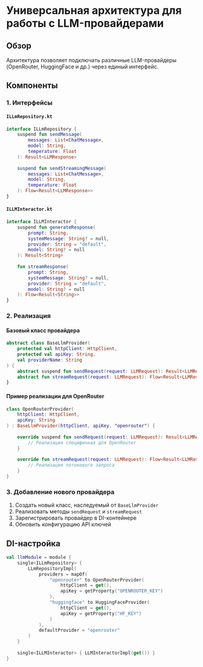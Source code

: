 # Универсальная архитектура для работы с LLM-провайдерами

## Обзор
Архитектура позволяет подключать различные LLM-провайдеры (OpenRouter, HuggingFace и др.) через единый интерфейс.

## Компоненты

### 1. Интерфейсы
#### `ILLmRepository.kt`
```kotlin
interface ILLmRepository {
    suspend fun sendMessage(
        messages: List<ChatMessage>,
        model: String,
        temperature: Float
    ): Result<LLMResponse>
    
    suspend fun sendStreamingMessage(
        messages: List<ChatMessage>,
        model: String,
        temperature: Float
    ): Flow<Result<LLMResponse>>
}
```

#### `ILLMInteractor.kt`
```kotlin
interface ILLMInteractor {
    suspend fun generateResponse(
        prompt: String,
        systemMessage: String? = null,
        provider: String = "default",
        model: String? = null
    ): Result<String>
    
    fun streamResponse(
        prompt: String,
        systemMessage: String? = null,
        provider: String = "default",
        model: String? = null
    ): Flow<Result<String>>
}
```

### 2. Реализация
#### Базовый класс провайдера
```kotlin
abstract class BaseLlmProvider(
    protected val httpClient: HttpClient,
    protected val apiKey: String,
    val providerName: String
) {
    abstract suspend fun sendRequest(request: LLMRequest): Result<LLMResponse>
    abstract fun streamRequest(request: LLMRequest): Flow<Result<LLMResponse>>
}
```

#### Пример реализации для OpenRouter
```kotlin
class OpenRouterProvider(
    httpClient: HttpClient,
    apiKey: String
) : BaseLlmProvider(httpClient, apiKey, "openrouter") {
    
    override suspend fun sendRequest(request: LLMRequest): Result<LLMResponse> {
        // Реализация специфичная для OpenRouter
    }
    
    override fun streamRequest(request: LLMRequest): Flow<Result<LLMResponse>> {
        // Реализация потокового запроса
    }
}
```

### 3. Добавление нового провайдера
1. Создать новый класс, наследуемый от `BaseLlmProvider`
2. Реализовать методы `sendRequest` и `streamRequest`
3. Зарегистрировать провайдер в DI-контейнере
4. Обновить конфигурацию API ключей

## DI-настройка
```kotlin
val llmModule = module {
    single<ILLmRepository> {
        LLmRepositoryImpl(
            providers = mapOf(
                "openrouter" to OpenRouterProvider(
                    httpClient = get(),
                    apiKey = getProperty("OPENROUTER_KEY")
                ),
                "huggingface" to HuggingFaceProvider(
                    httpClient = get(),
                    apiKey = getProperty("HF_KEY")
                )
            ),
            defaultProvider = "openrouter"
        )
    }
    
    single<ILLMInteractor> { LLMInteractorImpl(get()) }
}
